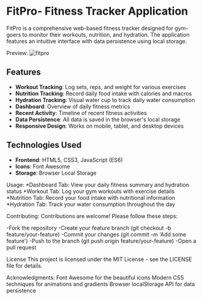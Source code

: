 # FitPro- Fitness Tracker Application
FitPro is a comprehensive web-based fitness tracker designed for gym-goers to monitor their workouts, nutrition, and hydration. The application features an intuitive interface with data persistence using local storage.

Preview:
![fitpro](https://github.com/user-attachments/assets/a5d1ff97-7b86-4a4a-9c6e-a317f92a67ac)

## Features

- **Workout Tracking**: Log sets, reps, and weight for various exercises
- **Nutrition Tracking**: Record daily food intake with calories and macros
- **Hydration Tracking**: Visual water cup to track daily water consumption
- **Dashboard**: Overview of daily fitness metrics
- **Recent Activity**: Timeline of recent fitness activities
- **Data Persistence**: All data is saved in the browser's local storage
- **Responsive Design**: Works on mobile, tablet, and desktop devices

## Technologies Used

- **Frontend**: HTML5, CSS3, JavaScript (ES6)
- **Icons**: Font Awesome
- **Storage**: Browser Local Storage

Usage:
*Dashboard Tab: View your daily fitness summary and hydration status
*Workout Tab: Log your gym workouts with exercise details
*Nutrition Tab: Record your food intake with nutritional information
*Hydration Tab: Track your water consumption throughout the day

Contributing:
Contributions are welcome! Please follow these steps:

-Fork the repository
-Create your feature branch (git checkout -b feature/your-feature)
-Commit your changes (git commit -m 'Add some feature')
-Push to the branch (git push origin feature/your-feature)
-Open a pull request

License
This project is licensed under the MIT License - see the LICENSE file for details.

Acknowledgments:
Font Awesome for the beautiful icons
Modern CSS techniques for animations and gradients
Browser localStorage API for data persistence
